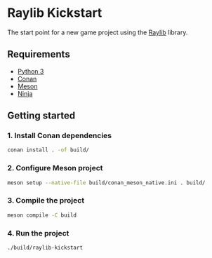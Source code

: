 # Raylib Kickstart

The start point for a new game project using the [Raylib](https://www.raylib.com/)
library.

## Requirements

- [Python 3](https://www.python.org/downloads/)
- [Conan](https://docs.conan.io/2/installation.html)
- [Meson](https://mesonbuild.com/Quick-guide.html)
- [Ninja](https://ninja-build.org/)

## Getting started

### 1. Install Conan dependencies

```sh
conan install . -of build/
```

### 2. Configure Meson project

```sh
meson setup --native-file build/conan_meson_native.ini . build/
```

### 3. Compile the project

```sh
meson compile -C build
```

### 4. Run the project

```sh
./build/raylib-kickstart
```
